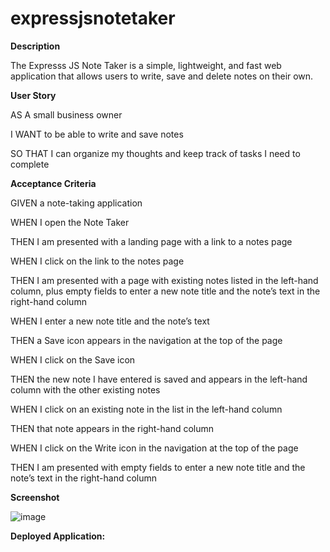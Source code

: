 # expressjsnotetaker

**Description**

The Expresss JS Note Taker is a simple, lightweight, and fast web application that allows users to write, save and delete notes on their own.

**User Story**

AS A small business owner

I WANT to be able to write and save notes

SO THAT I can organize my thoughts and keep track of tasks I need to complete

**Acceptance Criteria**

GIVEN a note-taking application

WHEN I open the Note Taker

THEN I am presented with a landing page with a link to a notes page

WHEN I click on the link to the notes page

THEN I am presented with a page with existing notes listed in the left-hand column, plus empty fields to enter a new note title and the note’s text in the right-hand column

WHEN I enter a new note title and the note’s text

THEN a Save icon appears in the navigation at the top of the page

WHEN I click on the Save icon

THEN the new note I have entered is saved and appears in the left-hand column with the other existing notes

WHEN I click on an existing note in the list in the left-hand column

THEN that note appears in the right-hand column

WHEN I click on the Write icon in the navigation at the top of the page

THEN I am presented with empty fields to enter a new note title and the note’s text in the right-hand column

**Screenshot**

![image](https://github.com/lilmissjulia/expressjsnotetaker/assets/133216283/65b15e98-b749-4051-98b2-d359351301ce)

**Deployed Application:**
